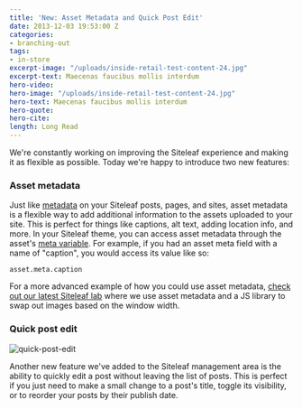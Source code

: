 ```yaml
---
title: 'New: Asset Metadata and Quick Post Edit'
date: 2013-12-03 19:53:00 Z
categories:
- branching-out
tags:
- in-store
excerpt-image: "/uploads/inside-retail-test-content-24.jpg"
excerpt-text: Maecenas faucibus mollis interdum
hero-video: 
hero-image: "/uploads/inside-retail-test-content-24.jpg"
hero-text: Maecenas faucibus mollis interdum
hero-quote:
hero-cite:
length: Long Read
---
```


We're constantly working on improving the Siteleaf experience and making it as flexible as possible. Today we're happy to introduce two new features:

### Asset metadata

Just like [metadata](http://www.siteleaf.com/blog/metadata-in-siteleaf/) on your Siteleaf posts, pages, and sites, asset metadata is a flexible way to add additional information to the assets uploaded to your site. This is perfect for things like captions, alt text, adding location info, and more. In your Siteleaf theme, you can access asset metadata through the asset's [meta variable](https://github.com/siteleaf/siteleaf-themes#metadata). For example, if you had an asset meta field with a name of "caption", you would access its value like so:

```
asset.meta.caption
```

For a more advanced example of how you could use asset metadata, [check out our latest Siteleaf lab](http://labs.siteleaf.net/responsive-images/) where we use asset metadata and a JS library to swap out images based on the window width.

### Quick post edit

![quick-post-edit](/uploads/quick-post-edit.jpg) 

Another new feature we've added to the Siteleaf management area is the ability to quickly edit a post without leaving the list of posts. This is perfect if you just need to make a small change to a post's title, toggle its visibility, or to reorder your posts by their publish date.
